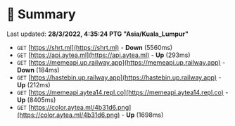 # 📖 Summary
Last updated: **28/3/2022, 4:35:24 PTG "Asia/Kuala_Lumpur"**

- `GET` [https://shrt.ml](https://shrt.ml) - **Down** (5560ms)
- `GET` [https://api.aytea.ml](https://api.aytea.ml) - **Up** (293ms)
- `GET` [https://memeapi.up.railway.app](https://memeapi.up.railway.app) - **Down** (184ms)
- `GET` [https://hastebin.up.railway.app](https://hastebin.up.railway.app) - **Up** (212ms)
- `GET` [https://memeapi.aytea14.repl.co](https://memeapi.aytea14.repl.co) - **Up** (8405ms)
- `GET` [https://color.aytea.ml/4b31d6.png](https://color.aytea.ml/4b31d6.png) - **Up** (1698ms)
